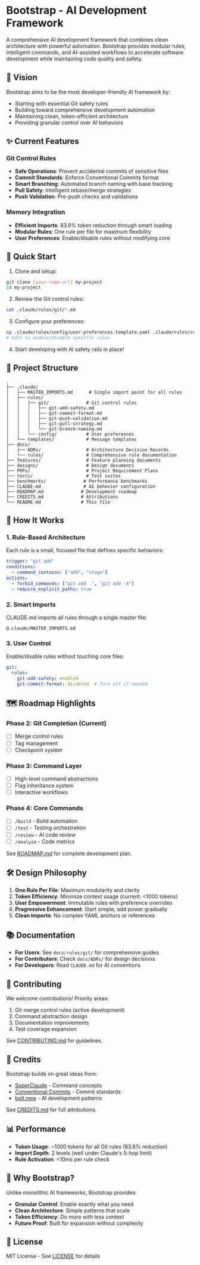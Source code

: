 # Bootstrap - AI Development Framework

A comprehensive AI development framework that combines clean architecture with powerful automation. Bootstrap provides modular rules, intelligent commands, and AI-assisted workflows to accelerate software development while maintaining code quality and safety.

## 🎯 Vision

Bootstrap aims to be the most developer-friendly AI framework by:
- Starting with essential Git safety rules
- Building toward comprehensive development automation
- Maintaining clean, token-efficient architecture
- Providing granular control over AI behaviors

## ✨ Current Features

### Git Control Rules
- **Safe Operations**: Prevent accidental commits of sensitive files
- **Commit Standards**: Enforce Conventional Commits format
- **Smart Branching**: Automated branch naming with base tracking
- **Pull Safety**: Intelligent rebase/merge strategies
- **Push Validation**: Pre-push checks and validations

### Memory Integration
- **Efficient Imports**: 83.6% token reduction through smart loading
- **Modular Rules**: One rule per file for maximum flexibility
- **User Preferences**: Enable/disable rules without modifying core

## 🚀 Quick Start

1. Clone and setup:
```bash
git clone [your-repo-url] my-project
cd my-project
```

2. Review the Git control rules:
```bash
cat .claude/rules/git/*.md
```

3. Configure your preferences:
```bash
cp .claude/rules/config/user-preferences.template.yaml .claude/rules/config/user-preferences.yaml
# Edit to enable/disable specific rules
```

4. Start developing with AI safety rails in place!

## 📁 Project Structure

```
.
├── .claude/
│   ├── MASTER_IMPORTS.md      # Single import point for all rules
│   ├── rules/
│   │   ├── git/              # Git control rules
│   │   │   ├── git-add-safety.md
│   │   │   ├── git-commit-format.md
│   │   │   ├── git-push-validation.md
│   │   │   ├── git-pull-strategy.md
│   │   │   └── git-branch-naming.md
│   │   └── config/           # User preferences
│   └── templates/            # Message templates
├── docs/
│   ├── ADRs/                 # Architecture Decision Records
│   └── rules/                # Comprehensive rule documentation
├── features/                 # Feature planning documents
├── designs/                  # Design documents
├── PRPs/                     # Project Requirement Plans
├── tests/                    # Test suites
├── benchmarks/              # Performance benchmarks
├── CLAUDE.md                # AI behavior configuration
├── ROADMAP.md              # Development roadmap
├── CREDITS.md              # Attributions
└── README.md               # This file
```

## 🔄 How It Works

### 1. Rule-Based Architecture
Each rule is a small, focused file that defines specific behaviors:
```yaml
trigger: "git add"
conditions:
  - command_contains: ["add", "stage"]
actions:
  - forbid_commands: ["git add .", "git add -A"]
  - require_explicit_paths: true
```

### 2. Smart Imports
CLAUDE.md imports all rules through a single master file:
```
@.claude/MASTER_IMPORTS.md
```

### 3. User Control
Enable/disable rules without touching core files:
```yaml
git:
  rules:
    git-add-safety: enabled
    git-commit-format: disabled  # Turn off if needed
```

## 🗺️ Roadmap Highlights

### Phase 2: Git Completion (Current)
- [ ] Merge control rules
- [ ] Tag management
- [ ] Checkpoint system

### Phase 3: Command Layer
- [ ] High-level command abstractions
- [ ] Flag inheritance system
- [ ] Interactive workflows

### Phase 4: Core Commands
- [ ] `/build` - Build automation
- [ ] `/test` - Testing orchestration  
- [ ] `/review` - AI code review
- [ ] `/analyze` - Code metrics

See [ROADMAP.md](ROADMAP.md) for complete development plan.

## 🛠️ Design Philosophy

1. **One Rule Per File**: Maximum modularity and clarity
2. **Token Efficiency**: Minimize context usage (current: <1000 tokens)
3. **User Empowerment**: Immutable rules with preference overrides
4. **Progressive Enhancement**: Start simple, add power gradually
5. **Clean Imports**: No complex YAML anchors or references

## 📚 Documentation

- **For Users**: See `docs/rules/git/` for comprehensive guides
- **For Contributors**: Check `docs/ADRs/` for design decisions
- **For Developers**: Read `CLAUDE.md` for AI conventions

## 🤝 Contributing

We welcome contributions! Priority areas:
1. Git merge control rules (active development)
2. Command abstraction design
3. Documentation improvements
4. Test coverage expansion

See [CONTRIBUTING.md](CONTRIBUTING.md) for guidelines.

## 🙏 Credits

Bootstrap builds on great ideas from:
- [SuperClaude](https://github.com/NomenAK/SuperClaude) - Command concepts
- [Conventional Commits](https://www.conventionalcommits.org/) - Commit standards
- [bolt.new](https://github.com/coleam00) - AI development patterns

See [CREDITS.md](CREDITS.md) for full attributions.

## 📊 Performance

- **Token Usage**: ~1000 tokens for all Git rules (83.6% reduction)
- **Import Depth**: 2 levels (well under Claude's 5-hop limit)
- **Rule Activation**: <10ms per rule check

## 🎯 Why Bootstrap?

Unlike monolithic AI frameworks, Bootstrap provides:
- **Granular Control**: Enable exactly what you need
- **Clean Architecture**: Simple patterns that scale
- **Token Efficiency**: Do more with less context
- **Future Proof**: Built for expansion without complexity

## 📄 License

MIT License - See [LICENSE](LICENSE) for details